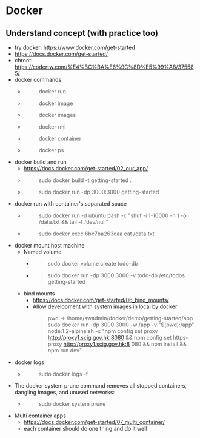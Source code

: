 # Docker 
## Understand concept (with practice too)
- try docker: https://www.docker.com/get-started
- https://docs.docker.com/get-started/ 
- chroot: https://codertw.com/%E4%BC%BA%E6%9C%8D%E5%99%A8/375585/
- docker commands 
    - > docker run 
    - > docker image
    - > docker images 
    - > docker rmi
    - > docker container
    - > docker ps 
- docker build and run 
    - https://docs.docker.com/get-started/02_our_app/
    - > sudo docker build -t getting-started .
    - > sudo docker run -dp 3000:3000 getting-started
- docker run with container's separated space
    - > sudo docker run -d ubuntu bash -c "shuf -i 1-10000 -n 1 -o /data.txt && tail -f /dev/null"
    - > sudo docker exec 6bc7ba263caa cat /data.txt
- docker mount host machine
    - Named volume 
        - > sudo docker volume create todo-db
        - > sudo docker run -dp 3000:3000 -v todo-db:/etc/todos getting-started
    - bind mounts
        - https://docs.docker.com/get-started/06_bind_mounts/
        - Allow development with system images in local by docker 
            > pwd -> /home/swadmin/docker/demo/getting-started/app
            > sudo docker run -dp 3000:3000 -w /app -v "$(pwd):/app" node:1 2-alpine sh -c "npm config set proxy http://proxy1.scig.gov.hk:8080 && npm config set https-proxy http://proxy1.scig.gov.hk:8 080 && npm install && npm run dev"
- docker logs
    - > sudo docker logs <container id> -f 
- The docker system prune command removes all stopped containers, dangling images, and unused networks:
    - > sudo docker system prune
- Multi container apps 
    - https://docs.docker.com/get-started/07_multi_container/
    - each container should do one thing and do it well

